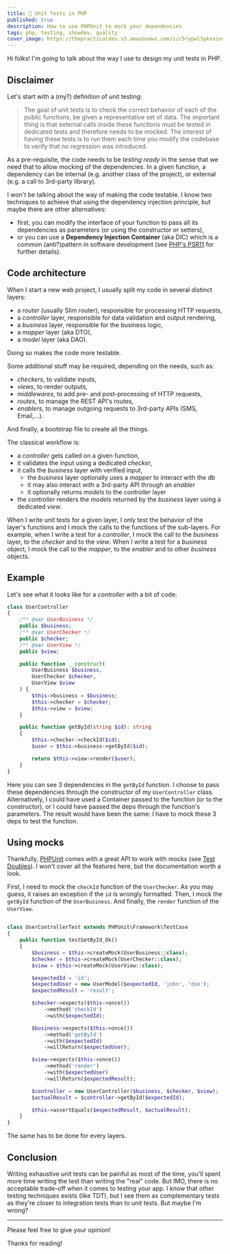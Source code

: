 ```yaml
---
title: 🐘 Unit Tests in PHP
published: true
description: How to use PHPUnit to mock your dependencies
tags: php, testing, showdev, quality
cover_image: https://thepracticaldev.s3.amazonaws.com/i/c5rypwl3ykxxzvuvmkld.png
---
```


Hi folks! I'm going to talk about the way I use to design my unit tests in PHP.

## <i class="fas fa-terminal"></i> Disclaimer

Let's start with a (my?) definition of unit testing:

> The goal of unit tests is to check the correct behavior of each of the public functions, be given a representative set of data.
> The important thing is that external calls inside these functions must be tested in dedicated tests and therefore needs to be mocked.
> The interest of having these tests is to run them each time you modify the codebase to verify that no regression was introduced.

As a pre-requisite, the code needs to be *testing ready* in the sense that we need that to allow mocking of the dependencies. In a given function, a dependency can be internal (e.g. another class of the project), or external (e.g. a call to 3rd-party library).

I won't be talking about the way of making the code testable. I know two techniques to achieve that using the dependency injection principle, but maybe there are other alternatives:
- first, you can modify the interface of your function to pass all its dependencies as parameters (or using the constructor or setters),
- or you can use a **Dependency Injection Container** (aka DIC) which is a common (anti?)pattern in software development (see [PHP's PSR11](https://www.php-fig.org/psr/psr-11/) for further details).

## <i class="fas fa-terminal"></i> Code architecture

When I start a new web project, I usually split my code in several distinct layers:
- a *router* (usually Slim router), responsible for processing HTTP requests,
- a *controller* layer, responsible for data validation and output rendering,
- a *business* layer, responsible for the business logic,
- a *mapper* layer (aka DTO),
- a *model* layer (aka DAO).

Doing so makes the code more testable. 

Some additional stuff may be required, depending on the needs, such as:
- *checkers*, to validate inputs,
- *views*, to render outputs,
- *middlewares*, to add pre- and post-processing of HTTP requests,
- *routes*, to manage the REST API's routes,
- *enablers*, to manage outgoing requests to 3rd-party APIs (SMS, Email,...).

And finally, a bootstrap file to create all the things.

The classical workflow is:
- a *controller* gets called on a given function,
- it validates the input using a dedicated *checker*,
- it calls the *business* layer with verified input,
    - the *business* layer optionally uses a *mapper* to interact with the db
    - it may also interact with a 3rd-party API through an *enabler*
    - it optionally returns *models* to the *controller* layer
- the *controller* renders the *models* returned by the *business* layer using a dedicated *view*.

When I write unit tests for a given layer, I only test the behavior of the layer's functions and I mock the calls to the functions of the sub-layers. For example, when I write a test for a *controller*, I mock the call to the *business* layer, to the *checker* and to the *view*. When I write a test for a *business* object, I mock the call to the *mapper*, to the *enabler* and to other *business* objects.

## <i class="fas fa-terminal"></i> Example

Let's see what it looks like for a *controller* with a bit of code:

```php
class UserController
{
    /** @var UserBusiness */
    public $business;
    /** @var UserChecker */
    public $checker;
    /** @var UserView */
    public $view;

    public function __construct(
        UserBusiness $business, 
        UserChecker $checker, 
        UserView $view
    ) {
        $this->business = $business;
        $this->checker = $checker;
        $this->view = $view;
    }

    public function getById(string $id): string
    {
        $this->checker->checkId($id);
        $user = $this->business->getById($id);

        return $this->view->render($user);
    }
}
```

Here you can see 3 dependencies in the `getById` function. I choose to pass these dependencies through the constructor of my `UserController` class. Alternatively, I could have used a Container passed to the function (or to the constructor), or I could have passed the deps through the function's parameters. The result would have been the same: I have to mock these 3 deps to test the function.

## <i class="fas fa-terminal"></i> Using mocks

Thankfully, [PHPUnit](https://phpunit.de/) comes with a great API to work with mocks (see [Test Doubles](https://phpunit.readthedocs.io/en/7.4/test-doubles.html)). I won't cover all the features here, but the documentation worth a look.

First, I need to mock the `checkId` function of the `UserChecker`. As you may guess, it raises an exception if the `id` is wrongly formatted.
Then, I mock the `getById` function of the `UserBusiness`.
And finally, the `render` function of the `UserView`.

```php

class UserControllerTest extends PHPUnit\Framework\TestCase
{
    public function testGetById_Ok()
    {
        $business = $this->createMock(UserBusiness::class);
        $checker = $this->createMock(UserChecker::class);
        $view = $this->createMock(UserView::class);

        $expectedId = 'id';
        $expectedUser = new UserModel($expectedId, 'john', 'doe');
        $expectedResult = 'result';

        $checker->expects($this->once())
            ->method('checkId')
            ->with($expectedId);

        $business->expects($this->once())
            ->method('getById')
            ->with($expectedId)
            ->willReturn($expectedUser);

        $view->expects($this->once())
            ->method('render')
            ->with($expectedUser)
            ->willReturn($expectedResult);

        $controller = new UserController($business, $checker, $view);
        $actualResult = $controller->getById($expectedId);

        $this->assertEquals($expectedResult, $actualResult);
    }
}
```

The same has to be done for every layers.

## <i class="fas fa-terminal"></i> Conclusion

Writing exhaustive unit tests can be painful as most of the time, you'll spent more time writing the test than writing the "real" code.
But IMO, there is no acceptable trade-off when it comes to testing your app.
I know that other testing techniques exists (like TDT), but I see them as complementary tests as they're closer to integration tests than to unit tests. But maybe I'm wrong?

---

Please feel free to give your opinion!

Thanks for reading!
